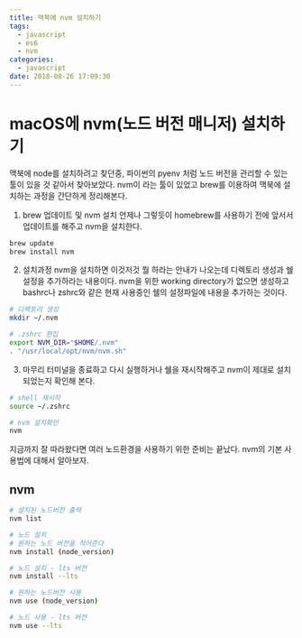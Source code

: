 ```yaml
---
title: 맥북에 nvm 설치하기
tags:
  - javascript
  - es6
  - nvm
categories:
  - javascript
date: 2018-08-26 17:09:30
---
```


# macOS에 nvm(노드 버전 매니저) 설치하기
맥북에 node를 설치하려고 찾던중, 파이썬의 pyenv 처럼 노드 버전을 관리할 수 있는 툴이 있을 것 같아서 찾아보았다. nvm이 라는 툴이 있었고 brew를 이용하여 맥북에 설치하는 과정을 간단하게 정리해본다.

1. brew 업데이트 및 nvm 설치
언제나 그렇듯이 homebrew를 사용하기 전에 앞서서 업데이트를 해주고 nvm을 설치한다.
~~~sh
brew update
brew install nvm
~~~

2. 설치과정
nvm을 설치하면 이것저것 뭘 하라는 안내가 나오는데 디렉토리 생성과 쉘 설정을 추가하라는 내용이다. nvm을 위한 working directory가 없으면 생성하고 bashrc나 zshrc와 같은 현재 사용중인 쉘의 설정파일에 내용을 추가하는 것이다.
~~~sh
# 디렉토리 생성
mkdir ~/.nvm

# .zshrc 편집
export NVM_DIR="$HOME/.nvm"
. "/usr/local/opt/nvm/nvm.sh"
~~~

3. 마무리
터미널을 종료하고 다시 실행하거나 쉘을 재시작해주고 nvm이 제대로 설치 되었는지 확인해 본다.
~~~sh
# shell 재시작
source ~/.zshrc

# nvm 설치확인
nvm
~~~

지금까지 잘 따라왔다면 여러 노드환경을 사용하기 위한 준비는 끝났다. nvm의 기본 사용법에 대해서 알아보자.

## nvm
~~~sh
# 설치된 노드버전 출력
nvm list

# 노드 설치
# 원하는 노드 버전을 적어준다
nvm install (node_version)

# 노드 설치 - lts 버전
nvm install --lts

# 원하는 노드버전 사용
nvm use (node_version)

# 노드 사용 - lts 버전
nvm use --lts
~~~